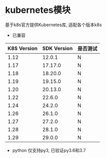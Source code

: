 # kubernetes模块
基于k8s官方提供Kubernetes库, 适配各个版本k8s

- 已兼容

| K8S Version |SDK Version | 是否测试 |
| - | - | - |
| 1.12 | 12.0.1 | N |
| 1.17 | 17.17.0 | N |
| 1.18 | 18.20.0 | N |
| 1.19 | 19.15.0 | N |
| 1.20 | 20.13.0 | N |
| 1.22 | 22.6.0 | N |
| 1.24 | 24.2.0 | N |
| 1.26 | 26.1.0 | N |
| 1.27 | 27.2.0 | N |
| 1.28 | 28.1.0 | N |
| 1.29 | 29.0.0 | N |


- python
  仅支持py3, 已验证py3.6和3.7
